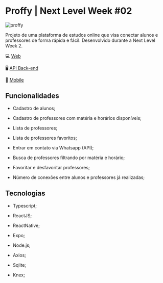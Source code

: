 # Proffy | Next Level Week #02 


![proffy](https://user-images.githubusercontent.com/39964020/89720733-d7b7bf80-d9ab-11ea-96f7-95f888881ee8.png)

Projeto de uma plataforma de estudos online que visa conectar alunos e professores de forma rápida e fácil. Desenvolvido durante a Next Level Week 2.

:computer: [Web](https://github.com/RebeccaMartinho/teste/tree/master/proffy/web)


:desktop_computer: [API Back-end](https://github.com/RebeccaMartinho/teste/tree/master/proffy/server)


:iphone: [Mobile](https://github.com/RebeccaMartinho/teste/tree/master/proffy/mobile)


## Funcionalidades

* Cadastro de alunos;

* Cadastro de professores com matéria e horários disponíveis;

* Lista de professores;

* Lista de professores favoritos;

* Entrar em contato via Whatsapp (API);

* Busca de professores filtrando por matéria e horário;

* Favoritar e desfavoritar professores;

* Número de conexões entre alunos e professores já realizadas;

## Tecnologias

* Typescript;

* ReactJS;

* ReactNative;

* Expo;

* Node.js;

* Axios;

* Sqlite;

* Knex;

